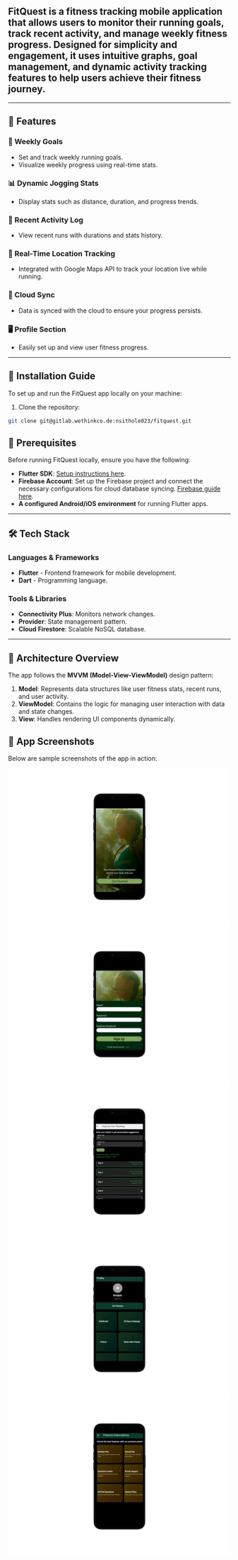 ## FitQuest is a fitness tracking mobile application that allows users to monitor their running goals, track recent activity, and manage weekly fitness progress. Designed for simplicity and engagement, it uses intuitive graphs, goal management, and dynamic activity tracking features to help users achieve their fitness journey.

---

## 🚀 Features

### 🏃 Weekly Goals
- Set and track weekly running goals.
- Visualize weekly progress using real-time stats.

### 📊 Dynamic Jogging Stats
- Display stats such as distance, duration, and progress trends.

### 📅 Recent Activity Log
- View recent runs with durations and stats history.

### 📍 Real-Time Location Tracking
- Integrated with Google Maps API to track your location live while running.

### 🔗 Cloud Sync
- Data is synced with the cloud to ensure your progress persists.

### 🖥️ Profile Section
- Easily set up and view user fitness progress.

---

## 📱 Installation Guide

To set up and run the FitQuest app locally on your machine:

1. Clone the repository:

```bash
git clone git@gitlab.wethinkco.de:nsithole023/fitquest.git
```

## 🔧 Prerequisites
Before running FitQuest locally, ensure you have the following:

- **Flutter SDK**: [Setup instructions here](https://flutter.dev/docs/get-started/install).
- **Firebase Account**: Set up the Firebase project and connect the necessary configurations for cloud database syncing. [Firebase guide here](https://firebase.google.com/docs).
- **A configured Android/iOS environment** for running Flutter apps.

---

## 🛠️ Tech Stack

### **Languages & Frameworks**
- **Flutter** - Frontend framework for mobile development.
- **Dart** - Programming language.

### **Tools & Libraries**
- **Connectivity Plus**: Monitors network changes.
- **Provider**: State management pattern.
- **Cloud Firestore**: Scalable NoSQL database.

---

## 📂 Architecture Overview
The app follows the **MVVM (Model-View-ViewModel)** design pattern:

1. **Model**: Represents data structures like user fitness stats, recent runs, and user activity.
2. **ViewModel**: Contains the logic for managing user interaction with data and state changes.
3. **View**: Handles rendering UI components dynamically.


## 📸 App Screenshots

Below are sample screenshots of the app in action:

![Home Screen](https://raw.githubusercontent.com/Nosie12/FitQuestSQLite/main/assets/images/Jla3P43tx11%20(1).png)  
![Weekly Goals](https://raw.githubusercontent.com/Nosie12/FitQuestSQLite/main/assets/images/Jla3P43tx11%20(2).png)  
![Real-Time Map Tracking](https://raw.githubusercontent.com/Nosie12/FitQuestSQLite/main/assets/images/Jla3P43tx11%20(3).png)  
![Activity Log](https://raw.githubusercontent.com/Nosie12/FitQuestSQLite/main/assets/images/Jla3P43tx11%20(4).png)  
![Profile Section](https://raw.githubusercontent.com/Nosie12/FitQuestSQLite/main/assets/images/Jla3P43tx11%20(5).png)
